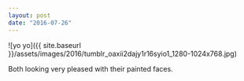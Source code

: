 ```yaml
---
layout: post
date: "2016-07-26"
---
```


![yo yo]({{ site.baseurl }}/assets/images/2016/tumblr_oaxii2dajy1r16syio1_1280-1024x768.jpg)

Both looking very pleased with their painted faces.
